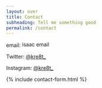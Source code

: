 ```yaml
---
layout: over
title: Contact
subheading: Tell me something good
permalink: /contact
---
```


<div uk-grid>
<div class="uk-width-1-2@m ">
<div>
<p>email: <img src="{{"/assets/img/isaac-email.svg" | relative_url}}" width="218" height="16" alt="isaac email" class="uk-inline uk-margin-left" uk-svg></p>
<p>Twitter: <a href="https://twitter.com/kre8t_">@kre8t_</a></p>
<p>Instagram: <a href="https://instagram.com/kre8t_">@kre8t_</a></p>
</div></div>
<div class="uk-width-1-2@m">
{% include contact-form.html %}
</div>
</div>
